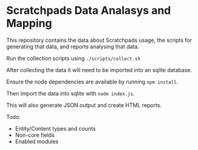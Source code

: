 # Scratchpads Data Analasys and Mapping

This repository contains the data about Scratchpads usage, the scripts for generating that data, and reports analysing that data.

Run the collection scripts using `./scripts/collect.sh`

After collecting the data it will need to be imported into an sqlite database.

Ensure the node dependencies are available by running `npm install`.

Then import the data into sqlite with `node index.js`.

This will also generate JSON output and create HTML reports.


Todo:
 - Entity/Content types and counts
 - Non-core fields
 - Enabled modules
